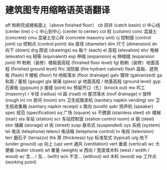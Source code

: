 # 建筑图专用缩略语英语翻译

aff 粉刷完成楼板面上（above finished floor）
cb 阴井 (catch basin)
cl 中心线 (center line)
c-c 中心到中心 (center to center)
col 柱 (column)
conc 混凝土 (concrete)
cmu 混凝土空心砖 (concrete masonry unit)
cj 控制缝 (control joint)
cp 控制点 (control point)
dia 直径 (diameter)
dim 尺寸 (dimension)
dn 向下 (down)
drg 图说 (drawings)
ea 每个 (each)
el 高程 (elevation)
elvr 电梯 (elevator)
eq 相等 (equivalent)
exp 伸缩 (expansion)
ej 伸缩缝 (expansion joint)
ffl 粉刷（装修）楼板面高程 (finished floor level)
fgl 粉刷（装修）地面高程 (finished ground level)
fhc 消防器 (fire hydrant cabinet)
flash 盖板、遮雨板 (flash)
fl 楼板 (floor)
fd 地板落水 (floor drainage)
galv 镀锌 (galvanized)
ga 轨距 / 量规 (gauge)
gla 玻璃 (glass)
gl 地面高程 / 地基高程 (ground level)
gyp 石膏板 (gypsum)
jt 接缝 (joint)
ko 预留开口（孔）(knock out)
mo 圬工 (masonry)
r 半径 (radius)
rd 路 (road)
rd 屋顶落水 (roof drainage)
ri 放样 (rough in)
rm 房间 (room)
snv 卫生纸贩卖机 (sanitary napkin vending)
snr 卫生纸收集箱 (sanitary napkin receipt)
s 南向 (south)
spkr 扬声机 (speaker)
spec 规范 (specification)
sq 广场 (square)
ss 不銹钢 (stainless steel)
str 楼梯 (stair)
sta 车站 (station)
scr 车站控制室 (station control room)
st 钢 (steel)
stor 储藏 (storage)
st 街 (street)
susp 悬吊式 (suspended)
sys 系统 (system)
tel 电话 (telephone)
telencl 电话箱 (telephone control)
tv 电视 (television)
terr 磨石子 (terrazzo)
thk 厚 (thickness)
typ 标准型式 (typical)
u/g 地下 (under ground)
up 向上 (up)
vent 通风 (ventilation)
vert 垂直 (vertical)
wc 大便器 (water closet)
wt 重量 (weight)
w 西向 / 宽度或木料 (west / width / wood)
w/ 含… / 及… (with)
w/o 不含… (without)
wd 木料 (wood)
wp 工作点 (working point)
